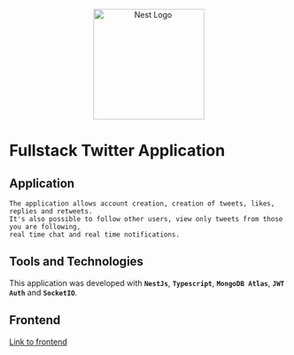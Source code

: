 <p align="center">
  <a href="http://nestjs.com/" target="blank"><img src="https://nestjs.com/img/logo-small.svg" width="200" alt="Nest Logo" /></a>
</p>

# Fullstack Twitter Application

## Application

    The application allows account creation, creation of tweets, likes, replies and retweets.
    It's also possible to follow other users, view only tweets from those you are following,
    real time chat and real time notifications.

## Tools and Technologies

This application was developed with **`NestJs`**, **`Typescript`**,
**`MongoDB Atlas`**, **`JWT Auth`** and **`SocketIO`**.

## Frontend

[Link to frontend](https://github.com/matheusjustino/twitter-frontend)
